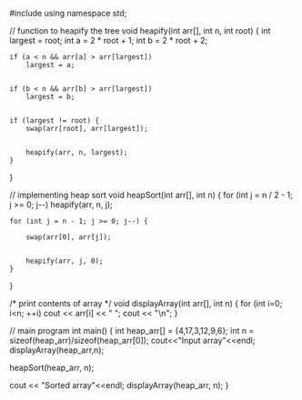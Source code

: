 #include <iostream>
using namespace std;

// function to heapify the tree
void heapify(int arr[], int n, int root)
{
   int largest = root;
    int a = 2 * root + 1;
    int b = 2 * root + 2;


    if (a < n && arr[a] > arr[largest])
        largest = a;


    if (b < n && arr[b] > arr[largest])
        largest = b;


    if (largest != root) {
        swap(arr[root], arr[largest]);


        heapify(arr, n, largest);
    }


}

// implementing heap sort
void heapSort(int arr[], int n)
{
   for (int j = n / 2 - 1; j >= 0; j--)
        heapify(arr, n, j);


    for (int j = n - 1; j >= 0; j--) {

        swap(arr[0], arr[j]);


        heapify(arr, j, 0);
    }

}

/* print contents of array */
void displayArray(int arr[], int n)
{
   for (int i=0; i<n; ++i)
   cout << arr[i] << " ";
   cout << "\n";
}

// main program
int main()
{
   int heap_arr[] = {4,17,3,12,9,6};
   int n = sizeof(heap_arr)/sizeof(heap_arr[0]);
   cout<<"Input array"<<endl;
   displayArray(heap_arr,n);

   heapSort(heap_arr, n);

   cout << "Sorted array"<<endl;
   displayArray(heap_arr, n);
}
